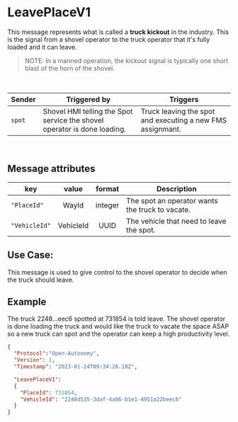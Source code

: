 # LeavePlaceV1
This message represents what is called a **truck kickout** in the industry.  This is the signal from a shovel operator to the truck operator that it's fully loaded and it can leave.  
> NOTE: In a manned operation, the kickout signal is typically one short blast of the horn of the shovel.

<br>

|Sender| Triggered by | Triggers|
|---|---|---|
| `spot` | Shovel HMI telling the Spot service the shovel operator is done loading. | Truck leaving the spot and executing a new FMS assignmant. |

<br>

## Message attributes
|key |value |format | Description|
|---|:---:|:---:|---|
|`"PlaceId"`| WayId| integer| The spot an operator wants the truck to vacate.|
|`"VehicleId"`| VehicleId| UUID| The vehicle that need to leave the spot.|



## Use Case:
This message is used to give control to the shovel operator to decide when the truck should leave.

## Example
The truck 2248...eec6 spotted at 731854 is told leave.  The shovel operator is done loading the truck and would like the truck to vacate the space ASAP so a new truck can spot and the operator can keep a high productivity level.
```json
{
  "Protocol":"Open-Autonomy",
  "Version": 1,
  "Timestamp": "2023-01-24T09:34:26.18Z",

  "LeavePlaceV1":
  {
    "PlaceId": 731854,
    "VehicleId": "2248d535-3daf-4a86-b1e1-4951a22beec6"
  }
}
```
